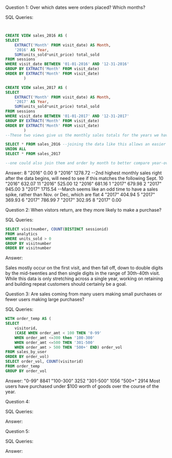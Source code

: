 Question 1: Over which dates were orders placed? Which months?

SQL Queries:

~~~sql


CREATE VIEW sales_2016 AS (
SELECT 
	EXTRACT('Month' FROM visit_date) AS Month, 
	'2016' AS Year,
	SUM(units_sold*unit_price) total_sold
FROM sessions
WHERE visit_date BETWEEN '01-01-2016' AND '12-31-2016'
GROUP BY EXTRACT('Month' FROM visit_date) 
ORDER BY EXTRACT('Month' FROM visit_date)
		)

CREATE VIEW sales_2017 AS (
SELECT 
	EXTRACT('Month' FROM visit_date) AS Month, 
	'2017' AS Year,
	SUM(units_sold*unit_price) total_sold
FROM sessions
WHERE visit_date BETWEEN '01-01-2017' AND '12-31-2017'
GROUP BY EXTRACT('Month' FROM visit_date) 
ORDER BY EXTRACT('Month' FROM visit_date)
		)
--These two views give us the monthly sales totals for the years we have data from

SELECT * FROM sales_2016 --joining the data like this allows an easier view of how sales change month-to-month and from one year to the nxt
UNION ALL
SELECT * FROM sales_2017

--one could also join them and order by month to better compare year-over-year sales, though we only have the last third of 2016 to examine
~~~

Answer: 
8	"2016"	0.00
9	"2016"	1278.72  --2nd highest monthly sales right after the data begins, will need to see if this matches the following Sept.
10	"2016"	632.07
11	"2016"	525.00
12	"2016"	681.16
1	"2017"	679.98
2	"2017"	945.00
3	"2017"	1715.54  --March seems like an odd time to have a sales spike, rather than Nov. or Dec, which are flat
4	"2017"	404.94
5	"2017"	369.93
6	"2017"	786.99
7	"2017"	302.95
8	"2017"	0.00


Question 2: When vistors return, are they more likely to make a purchase?

SQL Queries:
~~~sql
SELECT visitnumber, COUNT(DISTINCT sessionid) 
FROM analytics
WHERE units_sold > 0
GROUP BY visitnumber
ORDER BY visitnumber
~~~
Answer:

Sales mostly occur on the first visit, and then fall off, down to double digits by the mid-twenties and then single digits in the range of 30th-40th visit.
While this data is only stretching across a single year, working on retaining and building repeat customers should certainly be a goal.


Question 3: 
Are sales coming from many users making small purchases or fewer users making large purchases?

SQL Queries:
~~~~sql
WITH order_temp AS ( 	
SELECT 
	visitorid,
	(CASE WHEN order_amt < 100 THEN '0-99'
	WHEN order_amt <=300 then '100-300'
	WHEN order_amt <=500 THEN '301-500'
	WHEN order_amt > 500 THEN '500+' END) order_vol
FROM sales_by_user
ORDER BY order_vol)
SELECT order_vol, COUNT(visitorid)
FROM order_temp
GROUP BY order_vol
~~~~
Answer:
"0-99"		8841
"100-300"	3252
"301-500"	1056
"500+"		2914
Most users have purchased under $100 worth of goods over the course of the year.


Question 4: 

SQL Queries:

Answer:



Question 5: 

SQL Queries:

Answer:
